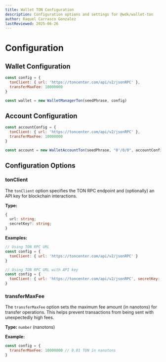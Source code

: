 ```yaml
---
title: Wallet TON Configuration
description: Configuration options and settings for @wdk/wallet-ton
author: Raquel Carrasco Gonzalez
lastReviewed: 2025-06-26
---
```

# Configuration

## Wallet Configuration

```javascript
const config = {
  tonClient: { url: 'https://toncenter.com/api/v2/jsonRPC' }, 
  transferMaxFee: 10000000 
}

const wallet = new WalletManagerTon(seedPhrase, config)
```

## Account Configuration

```javascript
const accountConfig = {
  tonClient: { url: 'https://toncenter.com/api/v2/jsonRPC' },
  transferMaxFee: 10000000
}

const account = new WalletAccountTon(seedPhrase, "0'/0/0", accountConfig)
```

## Configuration Options

### tonClient

The `tonClient` option specifies the TON RPC endpoint and (optionally) an API key for blockchain interactions.

**Type:**
```typescript
{
  url: string;         
  secretKey?: string;
}
```

**Examples:**
```javascript
// Using TON RPC URL
const config = {
  tonClient: { url: 'https://toncenter.com/api/v2/jsonRPC' }
}

// Using TON RPC URL with API key
const config = {
  tonClient: { url: 'https://toncenter.com/api/v2/jsonRPC', secretKey: 'your-api-key' }
}
```

### transferMaxFee

The `transferMaxFee` option sets the maximum fee amount (in nanotons) for transfer operations. This helps prevent transactions from being sent with unexpectedly high fees.

**Type:** `number` (nanotons)

**Example:**
```javascript
const config = {
  transferMaxFee: 10000000 // 0.01 TON in nanotons
}
```
